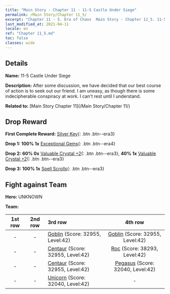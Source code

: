 ```yaml
---
title: "Main Story - Chapter 11 - 11-5 Castle Under Siege"
permalink: /Main Story/Chapter 11_5/
excerpt: "Chapter 11 - 5. Era of Chaos  Main Story - Chapter 11_5. 11-5 Castle Under Siege"
last_modified_at: 2021-04-11
locale: en
ref: "Chapter 11_5.md"
toc: false
classes: wide
---
```


## Details

 **Name:** 11-5 Castle Under Siege

 **Description:** After some discussion, we have decided that our best course of action is to seek out our friend. I am uneasy, as though there is some indecipherable conspiracy at work. I can't rest until I understand.

 **Related to:** [Main Story Chapter 11](/Main Story/Chapter 11/)

## Drop Reward

 **First Complete Reward:** [Silver Key](/Items/con_693/){: .btn .btn--era3}

 **Drop 1:** **100% 1x** [Exceptional Gems](/Items/mat_37/){: .btn .btn--era4}

 **Drop 2:** **60% 0x** [Valuable Crystal +2](/Items/mat_31/){: .btn .btn--era3}, **40% 1x** [Valuable Crystal +2](/Items/mat_31/){: .btn .btn--era3}

 **Drop 3:** **100% 1x** [Spell Scrolls](/Items/con_694/){: .btn .btn--era3}


## Fight against Team
 **Hero:** UNKNOWN

 **Team:**


  | 1st row | 2nd row | 3rd row | 4th row |
  |:----:|:----:|:----|:----:|
  | - | - | [Goblin](/units/Goblin/) (Score: 32955, Level:42)  | [Goblin](/units/Goblin/) (Score: 32955, Level:42)  |
  | - | - | [Centaur](/units/Centaur/) (Score: 32955, Level:42)  | [Roc](/units/Roc/) (Score: 38293, Level:42)  |
  | - | - | [Centaur](/units/Centaur/) (Score: 32955, Level:42)  | [Pegasus](/units/Pegasus/) (Score: 32040, Level:42)  |
  | - | - | [Unicorn](/units/Unicorn/) (Score: 32040, Level:42)  | - |


